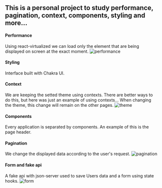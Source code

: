 ## This is a personal project to study performance, pagination, context, components, styling and more...

#### Performance
Using react-virtualized we can load only the element that are being displayed on screen at the exact moment.
![performance](https://user-images.githubusercontent.com/57308117/118759260-0f12a100-b847-11eb-94df-a3b814074cb3.gif)

#### Styling
Interface built with Chakra UI.

#### Context
We are keeping the setted theme using contexts. There are better ways to do this, but here was just an example of using contexts...
When changing the theme, this change will remain on the other pages.
![theme](https://user-images.githubusercontent.com/57308117/118759224-fefac180-b846-11eb-8133-2451f73d3277.gif)

#### Components
Every application is separated by components. An example of this is the page header.

#### Pagination
We change the displayed data according to the user's request.
![pagination](https://user-images.githubusercontent.com/57308117/118915748-0207b780-b904-11eb-9475-445815183ca2.gif)


#### Form and fake api
A fake api with json-server used to save Users data and a form using state hooks.
![form](https://user-images.githubusercontent.com/57308117/118905126-86047400-b8f1-11eb-8376-cc413ccda0c0.gif)
